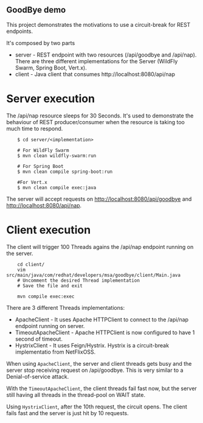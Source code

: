 GoodBye demo
------------

This project demonstrates the motivations to use a circuit-break for REST endpoints.

It's composed by two parts

- server - REST endpoint with two resources (/api/goodbye and /api/nap). There are three different implementations for the Server (WildFly Swarm, Spring Boot, Vert.x).
- client - Java client that consumes http://localhost:8080/api/nap



Server execution
================

The /api/nap resource sleeps for 30 Seconds. It's used to demonstrate the behaviour of REST producer/consumer when the resource is taking too much time to respond.


        $ cd server/<implementation>
        
        # For WildFly Swarm
        $ mvn clean wildfly-swarm:run
        
        # For Spring Boot
        $ mvn clean compile spring-boot:run

        #For Vert.x
        $ mvn clean compile exec:java

The server will accept requests on <http://localhost:8080/api/goodbye> and <http://localhost:8080/api/nap>.

Client execution
================

The client will trigger 100 Threads agains the /api/nap endpoint running on the server.

        cd client/
        vim src/main/java/com/redhat/developers/msa/goodbye/client/Main.java
        # Uncomment the desired Thread implementation
        # Save the file and exit
        
        mvn compile exec:exec


There are 3 different Threads implementations:

- ApacheClient - It uses Apache HTTPClient to connect to the /api/nap endpoint running on server.
- TimeoutApacheClient - Apache HTTPClient is now configured to have 1 second of timeout.
- HystrixClient - It uses Feign/Hystrix. Hystrix is a circuit-break implementatio from NetFlixOSS.

When using `ApacheClient`, the server and client threads gets busy and the server stop receiving request on /api/goodbye. This is very similar to a Denial-of-service attack.

With the `TimeoutApacheClient`, the client threads fail fast now, but the server still having all threads in the thread-pool on WAIT state. 

Using `HystrixClient`, after the 10th request, the circuit opens. The client fails fast and the server is just hit by 10 requests.
